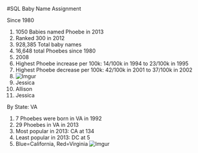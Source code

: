 #SQL Baby Name Assignment


Since 1980 

1. 1050 Babies named Phoebe in 2013
2. Ranked 300 in 2012
3. 928,385 Total baby names 
4. 16,648 total Phoebes since 1980
5. 2008
6. Highest Phoebe increase per 100k: 14/100k in 1994 to 23/100k in 1995
7. Highest Phoebe decrease per 100k: 42/100k in 2001 to 37/100k in 2002
8. ![Imgur](http://i.imgur.com/PHQ73jJ.png)
9. Jessica
10. Allison
11. Jessica 


By State: VA

1. 7 Phoebes were born in VA in 1992
2. 29 Phoebes in VA in 2013
3. Most popular in 2013: CA at 134
4. Least popular in 2013: DC at 5
5. Blue=California, Red=Virginia 
![Imgur](http://i.imgur.com/xoIIhYo.png)
